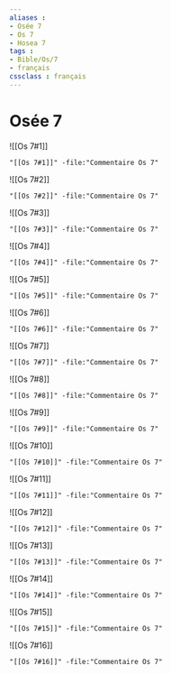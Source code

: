 ```yaml
---
aliases : 
- Osée 7
- Os 7
- Hosea 7
tags : 
- Bible/Os/7
- français
cssclass : français
---
```


# Osée 7

![[Os 7#1]]

```query
"[[Os 7#1]]" -file:"Commentaire Os 7"
```

![[Os 7#2]]

```query
"[[Os 7#2]]" -file:"Commentaire Os 7"
```

![[Os 7#3]]

```query
"[[Os 7#3]]" -file:"Commentaire Os 7"
```

![[Os 7#4]]

```query
"[[Os 7#4]]" -file:"Commentaire Os 7"
```

![[Os 7#5]]

```query
"[[Os 7#5]]" -file:"Commentaire Os 7"
```

![[Os 7#6]]

```query
"[[Os 7#6]]" -file:"Commentaire Os 7"
```

![[Os 7#7]]

```query
"[[Os 7#7]]" -file:"Commentaire Os 7"
```

![[Os 7#8]]

```query
"[[Os 7#8]]" -file:"Commentaire Os 7"
```

![[Os 7#9]]

```query
"[[Os 7#9]]" -file:"Commentaire Os 7"
```

![[Os 7#10]]

```query
"[[Os 7#10]]" -file:"Commentaire Os 7"
```

![[Os 7#11]]

```query
"[[Os 7#11]]" -file:"Commentaire Os 7"
```

![[Os 7#12]]

```query
"[[Os 7#12]]" -file:"Commentaire Os 7"
```

![[Os 7#13]]

```query
"[[Os 7#13]]" -file:"Commentaire Os 7"
```

![[Os 7#14]]

```query
"[[Os 7#14]]" -file:"Commentaire Os 7"
```

![[Os 7#15]]

```query
"[[Os 7#15]]" -file:"Commentaire Os 7"
```

![[Os 7#16]]

```query
"[[Os 7#16]]" -file:"Commentaire Os 7"
```

